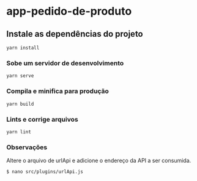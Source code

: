 # app-pedido-de-produto

## Instale as dependências do projeto
```
yarn install
```

### Sobe um servidor de desenvolvimento
```
yarn serve
```

### Compila e minifica para produção
```
yarn build
```

### Lints e corrige arquivos
```
yarn lint
```

### Observações

Altere o arquivo de urlApi e adicione o endereço da API a ser consumida.
```bash
$ nano src/plugins/urlApi.js
```